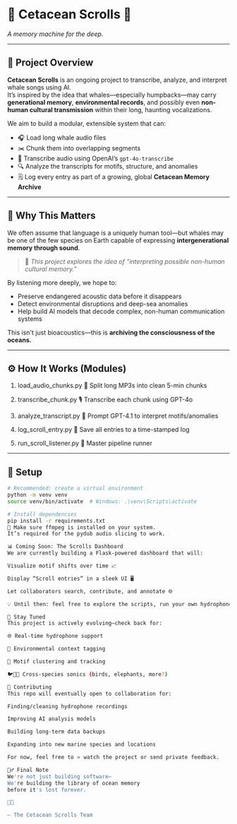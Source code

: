 # 🐋 Cetacean Scrolls 📜  
*A memory machine for the deep.*

---

## 🌊 Project Overview

**Cetacean Scrolls** is an ongoing project to transcribe, analyze, and interpret whale songs using AI.  
It’s inspired by the idea that whales—especially humpbacks—may carry **generational memory**, **environmental records**, and possibly even **non-human cultural transmission** within their long, haunting vocalizations.  

We aim to build a modular, extensible system that can:

- 🎧 Load long whale audio files
- ✂️ Chunk them into overlapping segments
- 🧠 Transcribe audio using OpenAI’s `gpt-4o-transcribe`
- 🔍 Analyze the transcripts for motifs, structure, and anomalies
- 🗒️ Log every entry as part of a growing, global **Cetacean Memory Archive**

---

## 🧠 Why This Matters

We often assume that language is a uniquely human tool—but whales may be one of the few species on Earth capable of expressing **intergenerational memory through sound**.

> 📡 *This project explores the idea of "interpreting possible non-human cultural memory."*

By listening more deeply, we hope to:
- Preserve endangered acoustic data before it disappears
- Detect environmental disruptions and deep-sea anomalies
- Help build AI models that decode complex, non-human communication systems

This isn't just bioacoustics—this is **archiving the consciousness of the oceans.**

---

## ⚙️ How It Works (Modules)

1. load_audio_chunks.py 🧩 Split long MP3s into clean 5-min chunks

2. transcribe_chunk.py 🎙️ Transcribe each chunk using GPT-4o

3. analyze_transcript.py 🤖 Prompt GPT-4.1 to interpret motifs/anomalies

4. log_scroll_entry.py 📜 Save all entries to a time-stamped log

5. run_scroll_listener.py 🔁 Master pipeline runner

---

## 🚀 Setup

```bash
# Recommended: create a virtual environment
python -m venv venv
source venv/bin/activate  # Windows: .\venv\Scripts\activate

# Install dependencies
pip install -r requirements.txt
🔧 Make sure ffmpeg is installed on your system.
It’s required for the pydub audio slicing to work.

📊 Coming Soon: The Scrolls Dashboard
We are currently building a Flask-powered dashboard that will:

Visualize motif shifts over time 📈

Display “Scroll entries” in a sleek UI 🖥️

Let collaborators search, contribute, and annotate 🌐

💡 Until then: feel free to explore the scripts, run your own hydrophone audio, and help us decode the language of the deep.

👀 Stay Tuned
This project is actively evolving—check back for:

🌐 Real-time hydrophone support

🌊 Environmental context tagging

🧬 Motif clustering and tracking

🐦🐋🐘 Cross-species sonics (birds, elephants, more?)

🤝 Contributing
This repo will eventually open to collaboration for:

Finding/cleaning hydrophone recordings

Improving AI analysis models

Building long-term data backups

Expanding into new marine species and locations

For now, feel free to ⭐ watch the project or send private feedback.

🧜‍♂️ Final Note
We're not just building software—
We're building the library of ocean memory
before it's lost forever.

🐋📜

— The Cetacean Scrolls Team
